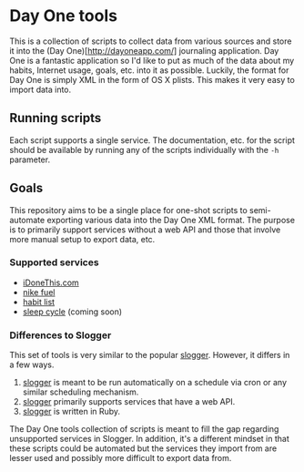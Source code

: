 # Day One tools

This is a collection of scripts to collect data from various sources and store
it into the (Day One)[http://dayoneapp.com/] journaling application.  Day One
is a fantastic application so I'd like to put as much of the data about my
habits, Internet usage, goals, etc. into it as possible.  Luckily, the format
for Day One is simply XML in the form of OS X plists.  This makes it very easy
to import data into.

## Running scripts

Each script supports a single service.  The documentation, etc. for the script
should be available by running any of the scripts individually with the `-h`
parameter.

## Goals

This repository aims to be a single place for one-shot scripts to semi-automate
exporting various data into the Day One XML format.  The purpose is to
primarily support services without a web API and those that involve more manual
setup to export data, etc.

### Supported services

- [iDoneThis.com](http://idonethis.com)
- [nike fuel](http://nikeplus.nike.com/)
- [habit list](http://habitlist.com/)
- [sleep cycle](http://sleepcycle.com/) (coming soon)

### Differences to Slogger

This set of tools is very similar to the popular
[slogger](https://github.com/ttscoff/Slogger).  However, it differs in a few
ways.

1. [slogger](https://github.com/ttscoff/Slogger) is meant to be run
   automatically on a schedule via cron or any similar scheduling mechanism.
2. [slogger](https://github.com/ttscoff/Slogger) primarily supports services
   that have a web API.
3. [slogger](https://github.com/ttscoff/Slogger) is written in Ruby.

The Day One tools collection of scripts is meant to fill the gap regarding
unsupported services in Slogger.  In addition, it's a different mindset in that
these scripts could be automated but the services they import from are lesser
used and possibly more difficult to export data from.
